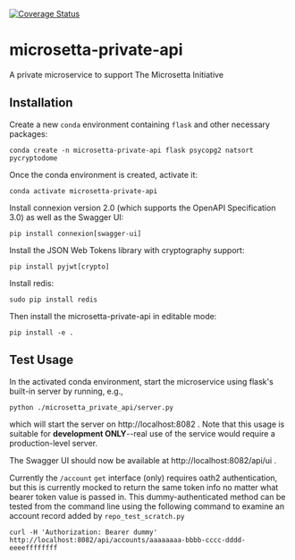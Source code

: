 [![Coverage Status](https://coveralls.io/repos/github/biocore/microsetta-private-api/badge.svg?branch=master)](https://coveralls.io/github/biocore/microsetta-private-api?branch=master)

# microsetta-private-api
A private microservice to support The Microsetta Initiative

## Installation
Create a new `conda` environment containing `flask` and other necessary packages:

`conda create -n microsetta-private-api flask psycopg2 natsort pycryptodome`

Once the conda environment is created, activate it:

`conda activate microsetta-private-api`

Install connexion version 2.0 (which supports the OpenAPI Specification 3.0) as well as the Swagger UI:

`pip install connexion[swagger-ui]`

Install the JSON Web Tokens library with cryptography support:

`pip install pyjwt[crypto]`

Install redis:

`sudo pip install redis`

Then install the microsetta-private-api in editable mode:

`pip install -e .`
 
## Test Usage

In the activated conda environment, start the microservice using flask's built-in server by running, e.g., 

`python ./microsetta_private_api/server.py`

which will start the server on http://localhost:8082 . Note that this usage is suitable for 
**development ONLY**--real use of the service would require a production-level server. 

The Swagger UI should now be available at http://localhost:8082/api/ui .

Currently the `/account` `get` interface (only) requires oath2 authentication, but this is currently mocked to return
the same token info no matter what bearer token value is passed in.  This dummy-authenticated method can be tested from 
the command line using the following command to examine an account record added by `repo_test_scratch.py`

`curl -H 'Authorization: Bearer dummy' http://localhost:8082/api/accounts/aaaaaaaa-bbbb-cccc-dddd-eeeeffffffff`


